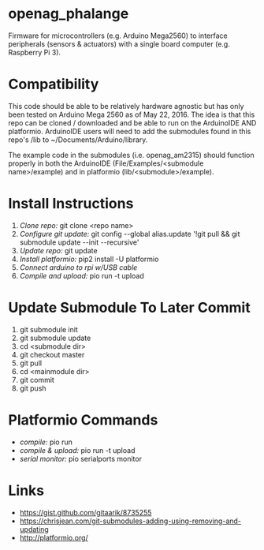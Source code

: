 # openag_phalange
Firmware for microcontrollers (e.g. Arduino Mega2560) to interface peripherals (sensors &amp; actuators) with a single board computer (e.g. Raspberry Pi 3).

# Compatibility 
This code should be able to be relatively hardware agnostic but has only been tested on Arduino Mega 2560 as of May 22, 2016. 
The idea is that this repo can be cloned / downloaded and be able to run on the ArduinoIDE AND platformio. ArduinoIDE users will need to add the submodules found in this repo's /lib to ~/Documents/Arduino/library.

The example code in the submodules (i.e. openag_am2315) should function properly in both the ArduinoIDE (File/Examples/\<submodule name\>/example) and in platformio (lib/\<submodule\>/example). 


# Install Instructions
1. *Clone repo:* git clone \<repo name\> 
2. *Configure git update:* git config --global alias.update '!git pull && git submodule update --init --recursive'
3. *Update repo:* git update
4. *Install platformio:* pip2 install -U platformio
5. *Connect arduino to rpi w/USB cable*
6. *Compile and upload:* pio run -t upload


# Update Submodule To Later Commit
1. git submodule init
2. git submodule update
3. cd \<submodule dir\>
4. git checkout master
5. git pull
6. cd \<mainmodule dir\>
7. git commit
8. git push

# Platformio Commands
* *compile:* pio run
* *compile & upload:* pio run -t upload
* *serial monitor:* pio serialports monitor

# Links
* https://gist.github.com/gitaarik/8735255
* https://chrisjean.com/git-submodules-adding-using-removing-and-updating
* http://platformio.org/
